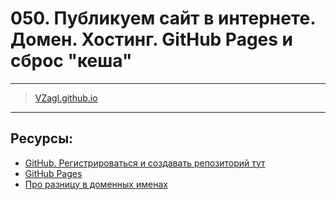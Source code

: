 # 050. Публикуем сайт в интернете. Домен. Хостинг. GitHub Pages и сброс "кеша"

<hr>

> [VZagl.github.io](https://VZagl.github.io)

<hr>

## Ресурсы:

- [GitHub. Регистрироваться и создавать репозиторий тут](https://github.com/)
- [GitHub Pages](https://pages.github.com/)
- [Про разницу в доменных именах](https://www.divier.ru/)
